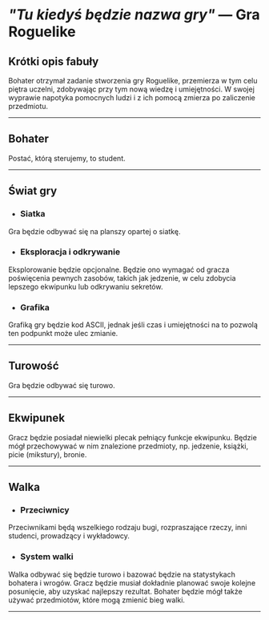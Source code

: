 # _"Tu kiedyś będzie nazwa gry"_ — Gra Roguelike

## Krótki opis fabuły

Bohater otrzymał zadanie stworzenia gry Roguelike, przemierza w tym celu piętra uczelni, zdobywając przy tym nową wiedzę i umiejętności.
W swojej wyprawie napotyka pomocnych ludzi i z ich pomocą zmierza po zaliczenie przedmiotu.

---

## Bohater

Postać, którą sterujemy, to student.

---

## Świat gry

* ### Siatka

Gra będzie odbywać się na planszy opartej o siatkę.

* ### Eksploracja i odkrywanie

Eksplorowanie będzie opcjonalne. Będzie ono wymagać od gracza poświęcenia pewnych zasobów, takich jak jedzenie, w celu zdobycia lepszego ekwipunku lub odkrywaniu sekretów.

* ### Grafika

Grafiką gry będzie kod ASCII, jednak jeśli czas i umiejętności na to pozwolą ten podpunkt może ulec zmianie.

---

## Turowość

Gra będzie odbywać się turowo.

---

## Ekwipunek

Gracz będzie posiadał niewielki plecak pełniący funkcje ekwipunku. Będzie mógł przechowywać w nim znalezione przedmioty, np. jedzenie, książki, picie (mikstury), bronie. 

---

## Walka

* ### Przeciwnicy

Przeciwnikami będą wszelkiego rodzaju bugi, rozpraszające rzeczy, inni studenci, prowadzący i wykładowcy.

* ### System walki

Walka odbywać się będzie turowo i bazować będzie na statystykach bohatera i wrogów. Gracz będzie musiał dokładnie planować swoje kolejne posunięcie, aby uzyskać najlepszy rezultat.
Bohater będzie mógł także używać przedmiotów, które mogą zmienić bieg walki.

---